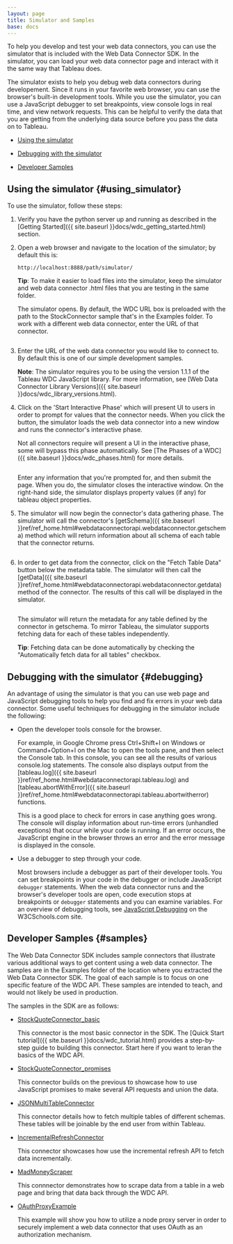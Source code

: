 ```yaml
---
layout: page
title: Simulator and Samples
base: docs
---
```


To help you develop and test your web data connectors, you can use the
simulator that is included with the Web Data Connector SDK. In the simulator, you
can load your web data connector page and interact with it the same way
that Tableau does.

The simulator exists to help you debug web data connectors during developement.
Since it runs in your favorite web browser, you can use the browser's built-in
development tools.  While you use the simulator, you can use a JavaScript debugger to set breakpoints,
view console logs in real time, and view network requests.
This can be helpful to verify the data that you are getting from the
underlying data source before you pass the data on to Tableau.

-   [Using the simulator](#using_simulator)

-   [Debugging with the simulator](#debugging)

-   [Developer Samples](#samples)


Using the simulator {#using_simulator}
-------------------

To use the simulator, follow these steps: 

1. Verify you have the python server up and running
as described in the [Getting Started]({{ site.baseurl }}docs/wdc_getting_started.html) section.

2. Open a web browser and navigate to the location of the simulator; by default this is:

   `http://localhost:8888/path/simulator/`

   **Tip**: To make it easier to load files into the simulator, keep
   the simulator and web data connector .html files that you are
   testing in the same folder.

   The simulator opens. By default, the <span
   class="uicontrol">WDC URL</span> box is preloaded with the path to
   the StockConnector sample that's in the Examples folder. To work
   with a different web data connector, enter the URL of
   that connector.

   <img class="img-responsive docs-img" src="{{ site.baseurl }}assets/wdc_simulator_new_first_open.png" alt="">

3. Enter the URL of the web data connector you would like to connect to. 
   By default this is one of our simple development samples.
   
   **Note**: The simulator requires you to
   be using the version 1.1.1 of the Tableau WDC
   JavaScript library. For more information, see [Web Data Connector
   Library Versions]({{ site.baseurl }}docs/wdc_library_versions.html).

4. Click on the 'Start Interactive Phase' which will 
   present UI to users in order to prompt for values that the
   connector needs.  When you click the button, the simulator loads the web data
   connector into a new window and runs the connector's
   interactive phase.
   
   Not all connectors require will present a UI in
   the interactive phase, some will bypass this phase automatically.
   See [The Phases of a WDC]({{ site.baseurl }}docs/wdc_phases.html) for more details.
   
   <img class="img-responsive docs-img" src="{{ site.baseurl }}assets/wdc_simulator_interactive_phase.png" alt="">
   
   Enter any information that you're prompted for, and then submit
   the page. When you do, the simulator closes the interactive window.
   On the right-hand side, the simulator displays property values
   (if any) for tableau object properties.

5. The simulator will now begin the connector's data gathering phase.
   The simulator will call the connector's
   [getSchema]({{ site.baseurl }}ref/ref_home.html#webdataconnectorapi.webdataconnector.getschema) method 
   which will return information about all schema of each table that the connector returns.
   
   <img class="img-responsive docs-img" src="{{ site.baseurl }}assets/wdc_simulator_getschema.png" alt="">

   
6. In order to get data from the connector, click on the "Fetch Table Data" button
   below the metadata table.  The simulator will then call the 
   [getData]({{ site.baseurl }}ref/ref_home.html#webdataconnectorapi.webdataconnector.getdata) method of the
   connector.  The results of this call will be displayed in the simulator.

   <img class="img-responsive docs-img" src="{{ site.baseurl }}assets/wdc_simulator_getdata.png" alt="">

   The simulator will return the metadata for any table defined by the connector 
   in getschema.  To mirror Tableau, the simulator supports fetching data
   for each of these tables independently.

   **Tip**: Fetching data can be done automatically by checking the 
   "Automatically fetch data for all tables" checkbox. 
   
Debugging with the simulator {#debugging}
----------------------------

An advantage of using the simulator is that you can use web page and
JavaScript debugging tools to help you find and fix errors in your web
data connector. Some useful techniques for debugging in the simulator
include the following:

-   Open the developer tools console for the browser.

    For example, in Google Chrome press Ctrl+Shift+I on Windows or
    Command+Option+I on the Mac to open the tools pane, and then select
    the <span class="uicontrol">Console</span> tab. In this console,
    you can see all the results of various console.log statements.  The console also displays
    output from the [tableau.log]({{ site.baseurl }}ref/ref_home.html#webdataconnectorapi.tableau.log) and
    [tableau.abortWithError]({{ site.baseurl }}ref/ref_home.html#webdataconnectorapi.tableau.abortwitherror) functions.
    
    This is a good place to check for errors in case anything goes wrong.
    The console will display information about run-time errors
    (unhandled exceptions) that occur while your code is running. If an error
    occurs, the JavaScript engine in the browser throws an error and the error message is displayed in
    the console.
    
-   Use a debugger to step through your code.

    Most browsers include a debugger as part of their developer tools.
    You can set breakpoints in your code in the debugger or include
    JavaScript `debugger` statements. When the web data connector runs
    and the browser's developer tools are open, code execution stops at
    breakpoints or `debugger` statements and you can examine variables.
    For an overview of debugging tools, see [JavaScript
    Debugging](http://www.w3schools.com/js/js_debugging.asp) on the
    W3CSchools.com site.


Developer Samples {#samples}
----------------------------

The Web Data Connector SDK includes sample connectors that illustrate
various additional ways to get content using a web data connector. The
samples are in the Examples folder of the location where you extracted
the Web Data Connector SDK. The goal of each sample is to focus on
one specific feature of the WDC API.  These samples are intended to teach, 
and would not likely be used in production. 

The samples in the SDK are as follows:

-   [StockQuoteConnector_basic](https://github.com/tableau/webdataconnector/blob/gh-pages/Examples/StockQuoteConnector_basic.html)

    This connector is the most basic connector in the SDK.
    The [Quick Start tutorial]({{ site.baseurl }}docs/wdc_tutorial.html) provides a step-by-step guide to building this connector.
    Start here if you want to leran the basics of the WDC API.

-   [StockQuoteConnector_promises](https://github.com/tableau/webdataconnector/blob/gh-pages/Examples/StockQuoteConnector_promises.html)

    This connector builds on the previous to showcase how to use JavaScript
    promises to make several API requests and union the data.

-   [JSONMultiTableConnector](https://github.com/tableau/webdataconnector/blob/gh-pages/Examples/JSONMultiTableConnector.html)

    This connector details how to fetch multiple tables of different
    schemas.  These tables will be joinable by the end user from within Tableau.

-   [IncrementalRefreshConnector](https://github.com/tableau/webdataconnector/blob/gh-pages/Examples/IncrementalRefreshConnector.html)

    This connector showcases how use the incremental refresh API to fetch data incrementally. 

-   [MadMoneyScraper](https://github.com/tableau/webdataconnector/blob/gh-pages/Examples/MadMoneyScraper.html)

    This connnector demonstrates how to scrape data from a table in a web page and bring that data back through
    the WDC API.

-   [OAuthProxyExample](https://github.com/tableau/webdataconnector/blob/gh-pages/Examples/OAuthProxyExample/index.html)

    This example will show you how to utilize a node proxy server in order to securely implement
    a web data connector that uses OAuth as an authorization mechanism.